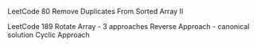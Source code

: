LeetCode 80 Remove Duplicates From Sorted Array II

LeetCode 189 Rotate Array - 3 approaches
    Reverse Approach - canonical solution
    Cyclic Approach
    